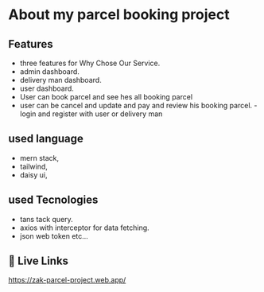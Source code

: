 # About my parcel booking project

## Features

- three features for Why Chose Our Service.
- admin dashboard.
- delivery man dashboard.
- user dashboard.
- User can book parcel and see hes all booking parcel
- user can be cancel and update and pay and review his booking parcel.
-login and register with user or delivery man

## used language

- mern stack,
- tailwind,
- daisy ui,

## used Tecnologies 

- tans tack query.
- axios with interceptor for data fetching.
- json web token etc...


## 🔗 Live Links

https://zak-parcel-project.web.app/


